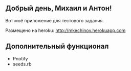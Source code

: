 ## Добрый день, Михаил и Антон!

Вот моё приложение для тестового задания.

Размещено на heroku: http://mkechinov.herokuapp.com

## Дополнительный функционал

* Pnotify
* seeds.rb
